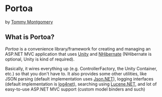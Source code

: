 # Portoa
by [Tommy Montgomery](http://tmont.com)

## What is Portoa?
*Portoa* is a convenience library/framework for creating and managing an ASP.NET MVC
application that uses [Unity](http://unity.codeplex.com/) and [NHibernate](http://nhforge.org/)
(NHibernate is optional, Unity is kind of required).

Basically, it wires everything up (e.g. ControllerFactory, the Unity Container, etc.) so that you
don't have to. It also provides some other utilities, like JSON parsing (default implementation
uses [Json.NET](http://james.newtonking.com/projects/json-net.aspx)), logging interfaces (default
implementation is [log4net](http://logging.apache.org/log4net/)), searching using
[Lucene.NET](http://incubator.apache.org/lucene.net/), and lot of easy-to-use ASP.NET MVC support
(custom model binders and such)
